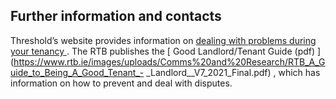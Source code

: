 ##  Further information and contacts

Threshold’s website provides information on [ dealing with problems during
your tenancy ](https://threshold.ie/faq/rtb-dispute-resolution-mechanism/) .
The RTB publishes the [ Good Landlord/Tenant Guide (pdf)
](https://www.rtb.ie/images/uploads/Comms%20and%20Research/RTB_A_Guide_to_Being_A_Good_Tenant_-
_Landlord__V7_2021_Final.pdf) , which has information on how to prevent and
deal with disputes.
